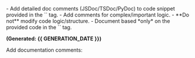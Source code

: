 <instructions>
- Add detailed doc comments (JSDoc/TSDoc/PyDoc) to code snippet provided in the `<task>` tag.
- Add comments for complex/important logic.
- **Do not** modify code logic/structure.
- Document based *only* on the provided code in the `<task>` tag.
</instructions>

**(Generated: {{ GENERATION_DATE }})**

<task>
Add documentation comments:
</task>
